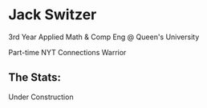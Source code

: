 # Jack Switzer
3rd Year Applied Math & Comp Eng @ Queen's University

Part-time NYT Connections Warrior

## The Stats:
Under Construction
